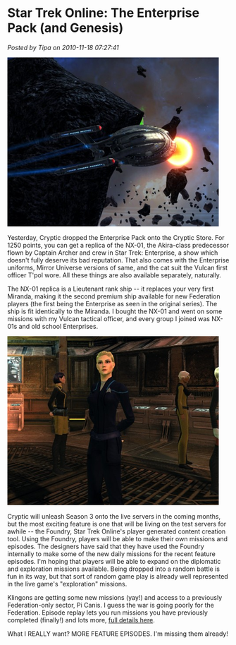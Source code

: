 # Star Trek Online: The Enterprise Pack (and Genesis)

*Posted by Tipa on 2010-11-18 07:27:41*

[![](../uploads/2010/11/GameClient-2010-11-18-06-25-23-18-480x383.jpg "Cue Diane Warren")](../uploads/2010/11/GameClient-2010-11-18-06-25-23-18.jpg)

Yesterday, Cryptic dropped the Enterprise Pack onto the Cryptic Store. For 1250 points, you can get a replica of the NX-01, the Akira-class predecessor flown by Captain Archer and crew in Star Trek: Enterprise, a show which doesn't fully deserve its bad reputation. That also comes with the Enterprise uniforms, Mirror Universe versions of same, and the cat suit the Vulcan first officer T'pol wore. All these things are also available separately, naturally.

The NX-01 replica is a Lieutenant rank ship -- it replaces your very first Miranda, making it the second premium ship available for new Federation players (the first being the Enterprise as seen in the original series). The ship is fit identically to the Miranda. I bought the NX-01 and went on some missions with my Vulcan tactical officer, and every group I joined was NX-01s and old school Enterprises.

[![](../uploads/2010/11/GameClient-2010-11-18-06-31-17-49-480x383.jpg "The ST: Enterprise uniform. The T'pol cat suit is worn by the Borg on the right.")](../uploads/2010/11/GameClient-2010-11-18-06-31-17-49.jpg)

Cryptic will unleash Season 3 onto the live servers in the coming months, but the most exciting feature is one that will be living on the test servers for awhile -- the Foundry, Star Trek Online's player generated content creation tool. Using the Foundry, players will be able to make their own missions and episodes. The designers have said that they have used the Foundry internally to make some of the new daily missions for the recent feature episodes. I'm hoping that players will be able to expand on the diplomatic and exploration missions available. Being dropped into a random battle is fun in its way, but that sort of random game play is already well represented in the live game's "exploration" missions.

Klingons are getting some new missions (yay!) and access to a previously Federation-only sector, Pi Canis. I guess the war is going poorly for the Federation. Episode replay lets you run missions you have previously completed (finally!) and lots more, [full details here](http://www.startrekonline.com/season_three).

What I REALLY want? MORE FEATURE EPISODES. I'm missing them already!
